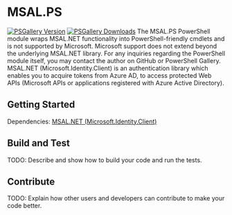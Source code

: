 # MSAL.PS
[![PSGallery Version](https://img.shields.io/powershellgallery/v/MSAL.PS.svg?style=flat&logo=powershell&label=PSGallery%20Version)](https://www.powershellgallery.com/packages/MSAL.PS) [![PSGallery Downloads](https://img.shields.io/powershellgallery/dt/MSAL.PS.svg?style=flat&logo=powershell&label=PSGallery%20Downloads)](https://www.powershellgallery.com/packages/MSAL.PS)
The MSAL.PS PowerShell module wraps MSAL.NET functionality into PowerShell-friendly cmdlets and is not supported by Microsoft. Microsoft support does not extend beyond the underlying MSAL.NET library. For any inquiries regarding the PowerShell module itself, you may contact the author on GitHub or PowerShell Gallery.
MSAL.NET (Microsoft.Identity.Client) is an authentication library which enables you to acquire tokens from Azure AD, to access protected Web APIs (Microsoft APIs or applications registered with Azure Active Directory).

## Getting Started
Dependencies: [MSAL.NET (Microsoft.Identity.Client)](https://github.com/AzureAD/microsoft-authentication-library-for-dotnet/wiki)

## Build and Test
TODO: Describe and show how to build your code and run the tests. 

## Contribute
TODO: Explain how other users and developers can contribute to make your code better. 

<!-- If you want to learn more about creating good readme files then refer the following [guidelines](https://www.visualstudio.com/en-us/docs/git/create-a-readme). -->
